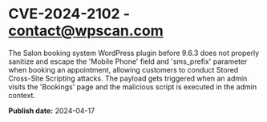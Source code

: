 # CVE-2024-2102 - contact@wpscan.com

The Salon booking system WordPress plugin before 9.6.3 does not properly sanitize and escape the 'Mobile Phone' field and 'sms_prefix' parameter when booking an appointment, allowing customers to conduct Stored Cross-Site Scripting attacks. The payload gets triggered when an admin visits the 'Bookings' page and the malicious script is executed in the admin context.

**Publish date:** 2024-04-17
